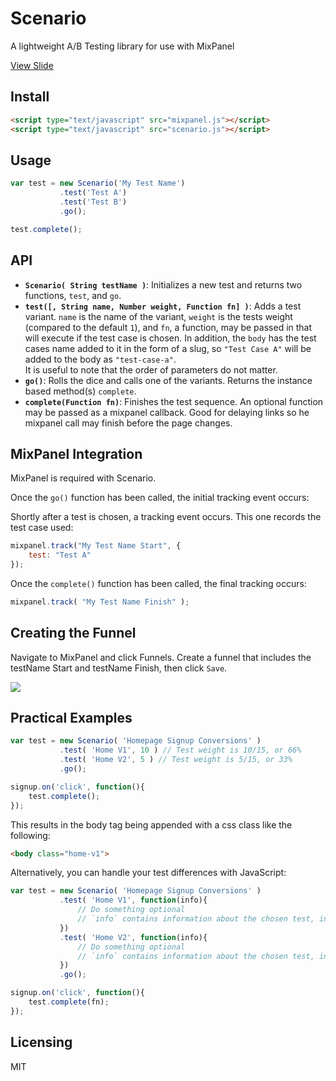 Scenario
========

A lightweight A/B Testing library for use with MixPanel

<a href="http://slid.es/jacobkelley/scenario-js" target="_blank">View Slide</a>

## Install

```html
<script type="text/javascript" src="mixpanel.js"></script>
<script type="text/javascript" src="scenario.js"></script>
```

## Usage

```javascript
var test = new Scenario('My Test Name')
           .test('Test A')
           .test('Test B')
           .go();

test.complete();
```

## API

* <b>`Scenario( String testName )`</b>: Initializes a new test and returns two functions, `test`, and `go`.
* <b>`test([, String name, Number weight, Function fn] )`</b>: Adds a test variant. `name` is the name of the variant, `weight` is the tests weight (compared to the default `1`), and `fn`, a function, may be passed in that will execute if the test case is chosen. In addition, the `body` has the test cases name added to it in the form of a slug, so `"Test Case A"` will be added to the body as `"test-case-a"`. <br />It is useful to note that the order of parameters do not matter.
* <b>`go()`</b>: Rolls the dice and calls one of the variants. Returns the instance based method(s) `complete`.
* <b>`complete(Function fn)`</b>: Finishes the test sequence. An optional function may be passed as a mixpanel callback. Good for delaying links so he mixpanel call may finish before the page changes.

## MixPanel Integration
MixPanel is required with Scenario.

Once the `go()` function has been called, the initial tracking event occurs:


Shortly after a test is chosen, a tracking event occurs. This one records the test case used:

```javascript
mixpanel.track("My Test Name Start", {
    test: "Test A"
});
```

Once the `complete()` function has been called, the final tracking occurs: 

```javascript
mixpanel.track( "My Test Name Finish" );
```


## Creating the Funnel

Navigate to MixPanel and click Funnels. Create a funnel that includes the testName Start and testName Finish, then click `Save`.

<img src="http://i.imgur.com/CXZzolm.png">

## Practical Examples

```javascript
var test = new Scenario( 'Homepage Signup Conversions' )
           .test( 'Home V1', 10 ) // Test weight is 10/15, or 66%
           .test( 'Home V2', 5 ) // Test weight is 5/15, or 33%
           .go();

signup.on('click', function(){
    test.complete();
});
```

This results in the body tag being appended with a css class like the following:

```html
<body class="home-v1">
```

Alternatively, you can handle your test differences with JavaScript:

```javascript
var test = new Scenario( 'Homepage Signup Conversions' )
           .test( 'Home V1', function(info){
               // Do something optional
               // `info` contains information about the chosen test, including weights and odds
           })
           .test( 'Home V2', function(info){
               // Do something optional
               // `info` contains information about the chosen test, including weights and odds
           })
           .go();

signup.on('click', function(){
    test.complete(fn);
});
```


## Licensing
MIT
